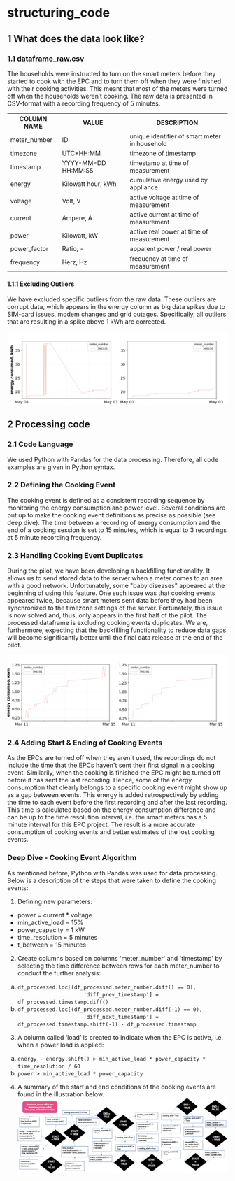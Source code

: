# structuring_code

## 1 What does the data look like?
### 1.1 dataframe_raw.csv
The households were instructed to turn on the smart meters before they started to cook with the EPC and to
turn them off when they were finished with their cooking activities. This meant that most of the meters were
turned off when the households weren’t cooking. The raw data is presented in CSV-format with a recording
frequency of 5 minutes.

<table>
  <tr>
    <th>COLUMN NAME</th>
    <th>VALUE</th>
    <th>DESCRIPTION</th>
  </tr>
  <tr>
    <td>meter_number</td>
    <td>ID</td>
    <td>unique identifier of smart meter in household</td>
  </tr>
  <tr>
    <td>timezone</td>
    <td>UTC+HH:MM</td>
    <td>timezone of timestamp</td>
  </tr>
  <tr>
    <td>timestamp</td>
    <td>YYYY-MM-DD HH:MM:SS</td>
    <td>timestamp at time of measurement</td>
  </tr>
  <tr>
    <td>energy</td>
    <td>Kilowatt hour, kWh</td>
    <td>cumulative energy used by appliance</td>
  </tr>
  <tr>
    <td>voltage</td>
    <td>Volt, V</td>
    <td>active voltage at time of measurement</td>
  </tr>
  <tr>
    <td>current</td>
    <td>Ampere, A</td>
    <td>active current at time of measurement</td>
  </tr>
  <tr>
    <td>power</td>
    <td>Kilowatt, kW</td>
    <td>active real power at time of measurement</td>
  </tr>
  <tr>
    <td>power_factor</td>
    <td>Ratio, -</td>
    <td>apparent power / real power</td>
  </tr>
  <tr>
    <td>frequency</td>
    <td>Herz, Hz</td>
    <td>frequency at time of measurement</td>
  </tr>
</table>

#### 1.1.1 Excluding Outliers
We have excluded specific outliers from the raw data. These outliers are corrupt data, which
appears in the energy column as big data spikes due to SIM-card issues, modem changes and grid
outages. Specifically, all outliers that are resulting in a spike above 1 kWh are corrected. 

![Data spike](/images/546336_comb_spikes.png)

## 2 Processing code

### 2.1 Code Language
We used Python with Pandas for the data processing. Therefore, all code examples are given in
Python syntax.

### 2.2 Defining the Cooking Event
The cooking event is defined as a consistent recording sequence by monitoring the energy
consumption and power level. Several conditions are put up to make the cooking event definitions as
precise as possible (see deep dive). The time between a recording of energy consumption and the
end of a cooking session is set to 15 minutes, which is equal to 3 recordings at 5 minute
recording frequency.

### 2.3 Handling Cooking Event Duplicates
During the pilot, we have been developing a backfilling functionality. It allows us to send stored data
to the server when a meter comes to an area with a good network. Unfortunately, some "baby
diseases" appeared at the beginning of using this feature. One such issue was that cooking events
appeared twice, because smart meters sent data before they had been synchronized to the
timezone settings of the server. Fortunately, this issue is now solved and, thus, only appears in the
first half of the pilot.
The processed dataframe is excluding cooking events duplicates. We are, furthermore, expecting
that the backfilling functionality to reduce data gaps will become significantly better until the final
data release at the end of the pilot.

![Event duplicate](/images/546281_timeissue.png)

### 2.4 Adding Start & Ending of Cooking Events
As the EPCs are turned off when they aren't used, the recordings do not include the time that the EPCs haven't sent their first signal in a cooking event. Similarily, when the cooking is finished the EPC might be turned off before it has sent the last recording. Hence, some of the energy consumption that clearly belongs to a specific cooking event might show up as a gap between events. This energy is added retrospectively by adding the time to each event before the first recording and after the last recording. This time is calculated based on the energy consumption difference and can be up to the time resolution interval, i.e. the smart meters has a 5 minute interval for this EPC project. The result is a more accurate consumption of cooking events and better estimates of the lost cooking events.



### Deep Dive - Cooking Event Algorithm
As mentioned before, Python with Pandas was used for data processing. Below is a description of
the steps that were taken to define the cooking events:
1) Defining new parameters:
<ul>
  <li>power = current * voltage</li>
  <li>min_active_load = 15%</li>
  <li>power_capacity = 1 kW</li>
  <li>time_resolution = 5 minutes</li>
  <li>t_between = 15 minutes</li>
</ul>

2) Create columns based on columns 'meter_number' and 'timestamp' by selecting the time difference between rows for each meter_number to conduct the further analysis:
<ol type="a">
  <li> <code>df_processed.loc[(df_processed.meter_number.diff() == 0),
                     'diff_prev_timestamp'] = df_processed.timestamp.diff()</code> </li>
  <li> <code>df_processed.loc[(df_processed.meter_number.diff(-1) == 0),
                     'diff_next_timestamp'] = df_processed.timestamp.shift(-1) - df_processed.timestamp</code> </li>
</ol>


3) A column called ‘load’ is created to indicate when the EPC is active, i.e. when a power
load is applied:
<ol type="a">
  <li> <code>energy - energy.shift() > min_active_load * power_capacity * time_resolution / 60</code> </li>
  <li> <code>power > min_active_load * power_capacity</code> </li>
</ol>


4) A summary of the start and end conditions of the cooking events are found in the illustration
below.
![Event algorithm](/images/cooking_event_picture_structure.png)
